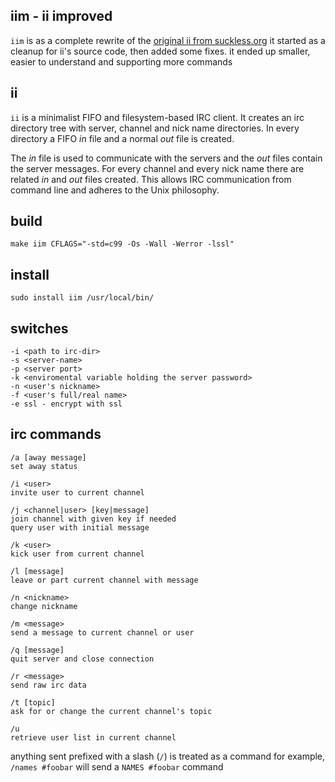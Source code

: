 
iim - ii improved
-----------------

`iim` is as a complete rewrite of the [original ii from suckless.org][ii]
it started as a cleanup for ii's source code, then added some fixes.
it ended up smaller, easier to understand and supporting more commands

ii
--

`ii` is a minimalist FIFO and filesystem-based IRC client. It creates an irc
directory tree with server, channel and nick name directories. In every
directory a FIFO _in_ file and a normal _out_ file is created.

The _in_ file is used to communicate with the servers and the _out_ files contain
the server messages. For every channel and every nick name there are related _in_
and _out_ files created. This allows IRC communication from command line and
adheres to the Unix philosophy.

  [ii]: http://tools.suckless.org/ii/

build
-----

	make iim CFLAGS="-std=c99 -Os -Wall -Werror -lssl"

install
-------

	sudo install iim /usr/local/bin/

switches
--------

	-i <path to irc-dir>
    -s <server-name>
	-p <server port>
	-k <enviromental variable holding the server password>
	-n <user's nickname>
	-f <user's full/real name>
	-e ssl - encrypt with ssl

irc commands
------------

	/a [away message]
	set away status

	/i <user>
	invite user to current channel

	/j <channel|user> [key|message]
	join channel with given key if needed
	query user with initial message

	/k <user>
	kick user from current channel

	/l [message]
	leave or part current channel with message

	/n <nickname>
	change nickname

	/m <message>
	send a message to current channel or user

	/q [message]
	quit server and close connection

	/r <message>
	send raw irc data

	/t [topic]
	ask for or change the current channel's topic

	/u
	retrieve user list in current channel

anything sent prefixed with a slash (`/`) is treated as a command
for example, `/names #foobar` will send a `NAMES #foobar` command


